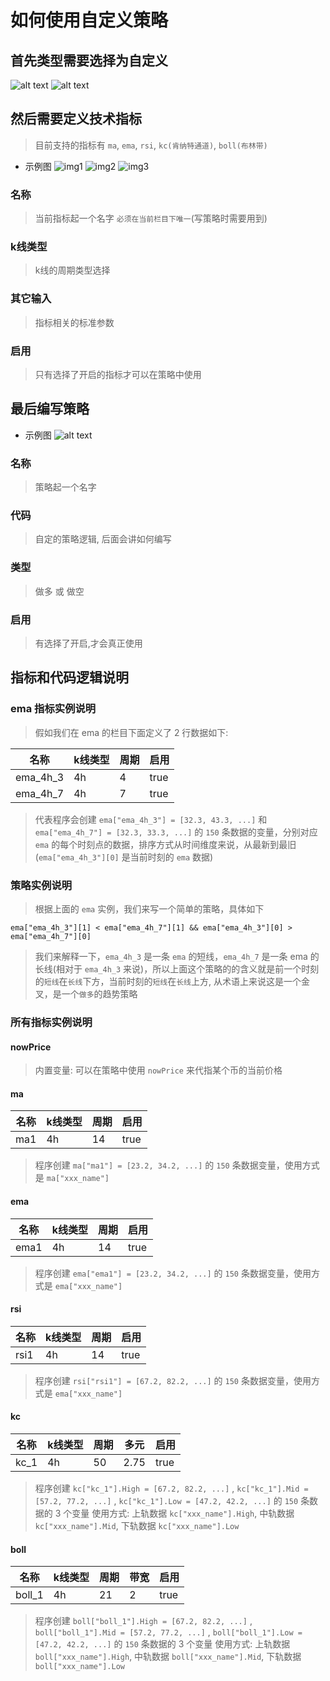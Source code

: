 # 如何使用自定义策略

## 首先类型需要选择为自定义

![alt text](./img/zh/custom_type1.png)
![alt text](./img/zh/custom_type2.png)

## 然后需要定义技术指标
> 目前支持的指标有 `ma`, `ema`, `rsi`, `kc(肯纳特通道)`, `boll(布林带)`

- 示例图
![img1](./img/zh/te_001.jpg)
![img2](./img/zh/te_002.jpg)
![img3](./img/zh/te_003.jpg)

### 名称
> 当前指标起一个名字 `必须在当前栏目下唯一`(写策略时需要用到)

### k线类型
> k线的周期类型选择

### 其它输入
> 指标相关的标准参数

### 启用
> 只有选择了开启的指标才可以在策略中使用

## 最后编写策略

- 示例图
![alt text](./img/zh/strategy_001.png)

### 名称
> 策略起一个名字

### 代码
> 自定的策略逻辑, 后面会讲如何编写

### 类型
> 做多 或 做空

### 启用
> 有选择了开启,才会真正使用

## 指标和代码逻辑说明

### ema 指标实例说明
> 假如我们在 ema 的栏目下面定义了 2 行数据如下:


| 名称  |  k线类型 | 周期  | 启用  |
| ------------ | ------------ | ------------ | ------------ |
| ema_4h_3  | 4h  | 4  | true |
| ema_4h_7  | 4h  | 7  | true |

>代表程序会创建 `ema["ema_4h_3"] = [32.3, 43.3, ...]` 和 `ema["ema_4h_7"] = [32.3, 33.3, ...]` 的 `150` 条数据的变量，分别对应 `ema` 的每个时刻点的数据，排序方式从时间维度来说，从最新到最旧(`ema["ema_4h_3"][0]` 是当前时刻的 `ema` 数据)

### 策略实例说明
> 根据上面的 `ema` 实例，我们来写一个简单的策略，具体如下

```
ema["ema_4h_3"][1] < ema["ema_4h_7"][1] && ema["ema_4h_3"][0] > ema["ema_4h_7"][0]
```

> 我们来解释一下，`ema_4h_3` 是一条 `ema` 的短线，`ema_4h_7` 是一条 ema 的长线(相对于 `ema_4h_3` 来说)，所以上面这个策略的的含义就是前一个时刻的`短线`在`长线`下方，当前时刻的`短线`在`长线`上方, 从术语上来说这是一个金叉，是一个`做多`的趋势策略

### 所有指标实例说明

#### nowPrice
> 内置变量: 可以在策略中使用 `nowPrice` 来代指某个币的当前价格

#### ma

| 名称  |  k线类型 | 周期  | 启用  |
| ------------ | ------------ | ------------ | ------------ |
| ma1  | 4h  | 14  | true |

> 程序创建 `ma["ma1"] = [23.2, 34.2, ...]` 的 `150` 条数据变量，使用方式是 `ma["xxx_name"]`

#### ema

| 名称  |  k线类型 | 周期  | 启用  |
| ------------ | ------------ | ------------ | ------------ |
| ema1  | 4h  | 14  | true |

> 程序创建 `ema["ema1"] = [23.2, 34.2, ...]` 的 `150` 条数据变量，使用方式是 `ema["xxx_name"]`

#### rsi

| 名称  |  k线类型 | 周期  | 启用  |
| ------------ | ------------ | ------------ | ------------ |
| rsi1  | 4h  | 14  | true |

> 程序创建 `rsi["rsi1"] = [67.2, 82.2, ...]` 的 `150` 条数据变量，使用方式是 `ema["xxx_name"]`

#### kc

| 名称  |  k线类型 | 周期  | 多元  | 启用 |
| ------------ | ------------ | ------------ | ------------ | ------------ |
| kc_1  | 4h  | 50  | 2.75 | true |


> 程序创建 `kc["kc_1"].High = [67.2, 82.2, ...]` , `kc["kc_1"].Mid = [57.2, 77.2, ...]` , `kc["kc_1"].Low = [47.2, 42.2, ...]` 的 `150` 条数据的 3 个变量
> 使用方式: 上轨数据 `kc["xxx_name"].High`,  中轨数据 `kc["xxx_name"].Mid`, 下轨数据 `kc["xxx_name"].Low`

#### boll

| 名称  |  k线类型 | 周期  | 带宽  | 启用 |
| ------------ | ------------ | ------------ | ------------ | ------------ |
| boll_1  | 4h  | 21  | 2 | true |


> 程序创建 `boll["boll_1"].High = [67.2, 82.2, ...]` , `boll["boll_1"].Mid = [57.2, 77.2, ...]` , `boll["boll_1"].Low = [47.2, 42.2, ...]` 的 `150` 条数据的 3 个变量
> 使用方式: 上轨数据 `boll["xxx_name"].High`,  中轨数据 `boll["xxx_name"].Mid`, 下轨数据 `boll["xxx_name"].Low`